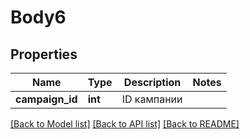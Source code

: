 # Body6

## Properties
Name | Type | Description | Notes
------------ | ------------- | ------------- | -------------
**campaign_id** | **int** | ID кампании | 

[[Back to Model list]](../README.md#documentation-for-models) [[Back to API list]](../README.md#documentation-for-api-endpoints) [[Back to README]](../README.md)



